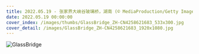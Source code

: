 ```yaml
---
title: 2022.05.19 - 张家界大峡谷玻璃桥，湖南 (© MediaProduction/Getty Images)
date: 2022.05.19 00:00:00
cover_index: /images/thumbs/GlassBridge_ZH-CN4258621683_533x300.jpg
cover_detail: /images/GlassBridge_ZH-CN4258621683_1920x1080.jpg
---
```


![GlassBridge](/images/GlassBridge_ZH-CN4258621683_1920x1080.jpg)
